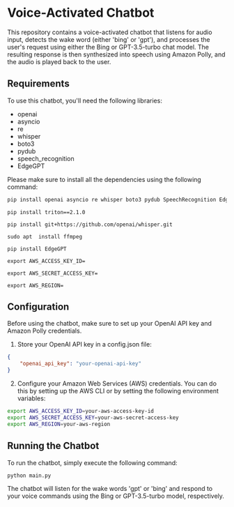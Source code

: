 # Voice-Activated Chatbot

This repository contains a voice-activated chatbot that listens for audio input, detects the wake word (either 'bing' or 'gpt'), and processes the user's request using either the Bing or GPT-3.5-turbo chat model. The resulting response is then synthesized into speech using Amazon Polly, and the audio is played back to the user.


## Requirements
To use this chatbot, you'll need the following libraries:
- openai
- asyncio
- re
- whisper
- boto3
- pydub
- speech_recognition
- EdgeGPT

Please make sure to install all the dependencies using the following command:
```py
pip install openai asyncio re whisper boto3 pydub SpeechRecognition EdgeGPT
```
```
pip install triton==2.1.0
```
```
pip install git+https://github.com/openai/whisper.git
```
```
sudo apt  install ffmpeg
```
```
pip install EdgeGPT
```
```
export AWS_ACCESS_KEY_ID=
```
```
export AWS_SECRET_ACCESS_KEY=
```
```
export AWS_REGION=
```


## Configuration
Before using the chatbot, make sure to set up your OpenAI API key and Amazon Polly credentials.
1. Store your OpenAI API key in a config.json file:
```json
{
    "openai_api_key": "your-openai-api-key"
}
```

2. Configure your Amazon Web Services (AWS) credentials. You can do this by setting up the AWS CLI or by setting the following environment variables:
```bash
export AWS_ACCESS_KEY_ID=your-aws-access-key-id
export AWS_SECRET_ACCESS_KEY=your-aws-secret-access-key
export AWS_REGION=your-aws-region
```


## Running the Chatbot
To run the chatbot, simply execute the following command:
```py
python main.py
```

The chatbot will listen for the wake words 'gpt' or 'bing' and respond to your voice commands using the Bing or GPT-3.5-turbo model, respectively.
